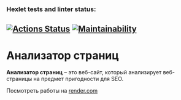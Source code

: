 ### Hexlet tests and linter status:
[![Actions Status](https://github.com/SerovAA/python-project-83/actions/workflows/hexlet-check.yml/badge.svg)](https://github.com/SerovAA/python-project-83/actions)
[![Maintainability](https://api.codeclimate.com/v1/badges/9c5d2f76c53696cee0d6/maintainability)](https://codeclimate.com/github/SerovAA/python-project-83/maintainability)
---
# Анализатор страниц

**Анализатор страниц** – это веб-сайт, который анализирует веб-страницы на предмет пригодности для SEO.

Посмотреть работы на [render.com](https://python-project-83-s1tt.onrender.com)